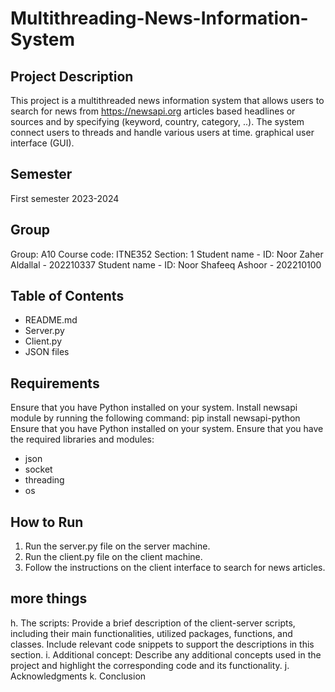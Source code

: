 # Multithreading-News-Information-System
## Project Description
This project is a multithreaded news information system that allows users to search for news from https://newsapi.org articles based headlines or sources and by specifying (keyword, country, category, ..). The system connect users to threads and handle various users at time.
  graphical user interface (GUI).
## Semester
First semester 2023-2024
## Group
Group: A10
Course code: ITNE352
Section: 1
Student name - ID: Noor Zaher Aldallal - 202210337
Student name - ID: Noor Shafeeq Ashoor - 202210100
## Table of Contents
+ README.md
+ Server.py
+ Client.py
+ JSON files
## Requirements
Ensure that you have Python installed on your system.
Install newsapi module by running the following command: 
pip install newsapi-python
Ensure that you have Python installed on your system.
Ensure that you have the required libraries and modules:
- json
- socket
- threading
- os
## How to Run
1. Run the server.py file on the server machine.
2. Run the client.py file on the client machine.
3. Follow the instructions on the client interface to search for news articles.
## more things
h. The scripts: Provide a brief description of the client-server scripts, including 
their main functionalities, utilized packages, functions, and classes. Include 
relevant code snippets to support the descriptions in this section.
i. Additional concept: Describe any additional concepts used in the project 
and highlight the corresponding code and its functionality.
j. Acknowledgments
k. Conclusion